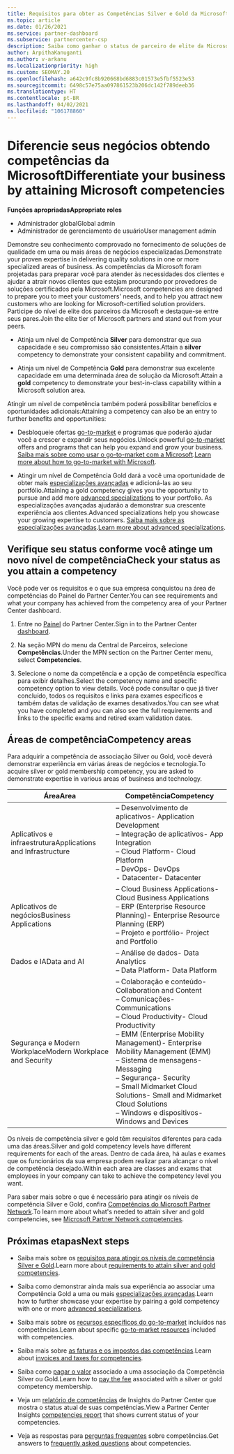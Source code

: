 ```yaml
---
title: Requisitos para obter as Competências Silver e Gold da Microsoft
ms.topic: article
ms.date: 01/26/2021
ms.service: partner-dashboard
ms.subservice: partnercenter-csp
description: Saiba como ganhar o status de parceiro de elite da Microsoft e atrair novos clientes atendendo aos requisitos de competência para obter os níveis de associação Gold e Silver.
author: ArpithaKanuganti
ms.author: v-arkanu
ms.localizationpriority: high
ms.custom: SEOMAY.20
ms.openlocfilehash: a642c9fc8b920668bd6883c01573e5fbf5523e53
ms.sourcegitcommit: 6498c57e75aa097861523b206dc142f789deeb36
ms.translationtype: HT
ms.contentlocale: pt-BR
ms.lasthandoff: 04/02/2021
ms.locfileid: "106178860"
---
```

# <a name="differentiate-your-business-by-attaining-microsoft-competencies"></a><span data-ttu-id="31185-103">Diferencie seus negócios obtendo competências da Microsoft</span><span class="sxs-lookup"><span data-stu-id="31185-103">Differentiate your business by attaining Microsoft competencies</span></span>

<span data-ttu-id="31185-104">**Funções apropriadas**</span><span class="sxs-lookup"><span data-stu-id="31185-104">**Appropriate roles**</span></span>

- <span data-ttu-id="31185-105">Administrador global</span><span class="sxs-lookup"><span data-stu-id="31185-105">Global admin</span></span>
- <span data-ttu-id="31185-106">Administrador de gerenciamento de usuário</span><span class="sxs-lookup"><span data-stu-id="31185-106">User management admin</span></span>

<span data-ttu-id="31185-107">Demonstre seu conhecimento comprovado no fornecimento de soluções de qualidade em uma ou mais áreas de negócios especializadas.</span><span class="sxs-lookup"><span data-stu-id="31185-107">Demonstrate your proven expertise in delivering quality solutions in one or more specialized areas of business.</span></span> <span data-ttu-id="31185-108">As competências da Microsoft foram projetadas para preparar você para atender às necessidades dos clientes e ajudar a atrair novos clientes que estejam procurando por provedores de soluções certificados pela Microsoft.</span><span class="sxs-lookup"><span data-stu-id="31185-108">Microsoft competencies are designed to prepare you to meet your customers' needs, and to help you attract new customers who are looking for Microsoft-certified solution providers.</span></span> <span data-ttu-id="31185-109">Participe do nível de elite dos parceiros da Microsoft e destaque-se entre seus pares.</span><span class="sxs-lookup"><span data-stu-id="31185-109">Join the elite tier of Microsoft partners and stand out from your peers.</span></span>

- <span data-ttu-id="31185-110">Atinja um nível de Competência **Silver** para demonstrar que sua capacidade e seu compromisso são consistentes.</span><span class="sxs-lookup"><span data-stu-id="31185-110">Attain a **silver** competency to demonstrate your consistent capability and commitment.</span></span>

- <span data-ttu-id="31185-111">Atinja um nível de Competência **Gold** para demonstrar sua excelente capacidade em uma determinada área de solução da Microsoft.</span><span class="sxs-lookup"><span data-stu-id="31185-111">Attain a **gold** competency to demonstrate your best-in-class capability within a Microsoft solution area.</span></span>

<span data-ttu-id="31185-112">Atingir um nível de competência também poderá possibilitar benefícios e oportunidades adicionais:</span><span class="sxs-lookup"><span data-stu-id="31185-112">Attaining a competency can also be an entry to further benefits and opportunities:</span></span>

- <span data-ttu-id="31185-113">Desbloqueie ofertas [go-to-market](mpn-learn-about-go-to-market-benefits.md) e programas que poderão ajudar você a crescer e expandir seus negócios.</span><span class="sxs-lookup"><span data-stu-id="31185-113">Unlock powerful [go-to-market](mpn-learn-about-go-to-market-benefits.md) offers and programs that can help you expand and grow your business.</span></span> <span data-ttu-id="31185-114">[Saiba mais sobre como usar o go-to-market com a Microsoft](https://partner.microsoft.com/solutions/go-to-market).</span><span class="sxs-lookup"><span data-stu-id="31185-114">[Learn more about how to go-to-market with Microsoft](https://partner.microsoft.com/solutions/go-to-market).</span></span>

- <span data-ttu-id="31185-115">Atingir um nível de Competência Gold dará a você uma oportunidade de obter mais [especializações avançadas](advanced-specializations.md) e adicioná-las ao seu portfólio.</span><span class="sxs-lookup"><span data-stu-id="31185-115">Attaining a gold competency gives you the opportunity to pursue and add more [advanced specializations](advanced-specializations.md) to your portfolio.</span></span> <span data-ttu-id="31185-116">As especializações avançadas ajudarão a demonstrar sua crescente experiência aos clientes.</span><span class="sxs-lookup"><span data-stu-id="31185-116">Advanced specializations help you showcase your growing expertise to customers.</span></span> <span data-ttu-id="31185-117">[Saiba mais sobre as especializações avançadas](https://partner.microsoft.com/membership/advanced-specialization).</span><span class="sxs-lookup"><span data-stu-id="31185-117">[Learn more about advanced specializations](https://partner.microsoft.com/membership/advanced-specialization).</span></span>

## <a name="check-your-status-as-you-attain-a-competency"></a><span data-ttu-id="31185-118">Verifique seu status conforme você atinge um novo nível de competência</span><span class="sxs-lookup"><span data-stu-id="31185-118">Check your status as you attain a competency</span></span>

<span data-ttu-id="31185-119">Você pode ver os requisitos e o que sua empresa conquistou na área de competências do Painel do Partner Center.</span><span class="sxs-lookup"><span data-stu-id="31185-119">You can see requirements and what your company has achieved from the competency area of your Partner Center dashboard.</span></span>

1. <span data-ttu-id="31185-120">Entre no [Painel](https://partner.microsoft.com/dashboard/home) do Partner Center.</span><span class="sxs-lookup"><span data-stu-id="31185-120">Sign in to the Partner Center [dashboard](https://partner.microsoft.com/dashboard/home).</span></span>

2. <span data-ttu-id="31185-121">Na seção MPN do menu da Central de Parceiros, selecione **Competências**.</span><span class="sxs-lookup"><span data-stu-id="31185-121">Under the MPN section on the Partner Center menu, select **Competencies**.</span></span>

3. <span data-ttu-id="31185-122">Selecione o nome da competência e a opção de competência específica para exibir detalhes.</span><span class="sxs-lookup"><span data-stu-id="31185-122">Select the competency name and specific competency option to view details.</span></span> <span data-ttu-id="31185-123">Você pode consultar o que já tiver concluído, todos os requisitos e links para exames específicos e também datas de validação de exames desativados.</span><span class="sxs-lookup"><span data-stu-id="31185-123">You can see what you have completed and you can also see the full requirements and links to the specific exams and retired exam validation dates.</span></span>

## <a name="competency-areas"></a><span data-ttu-id="31185-124">Áreas de competência</span><span class="sxs-lookup"><span data-stu-id="31185-124">Competency areas</span></span>

<span data-ttu-id="31185-125">Para adquirir a competência de associação Silver ou Gold, você deverá demonstrar experiência em várias áreas de negócios e tecnologia.</span><span class="sxs-lookup"><span data-stu-id="31185-125">To acquire silver or gold membership competency, you are asked to demonstrate expertise in various areas of business and technology.</span></span>

|<span data-ttu-id="31185-126">**Área**</span><span class="sxs-lookup"><span data-stu-id="31185-126">**Area**</span></span>            |<span data-ttu-id="31185-127">**Competência**</span><span class="sxs-lookup"><span data-stu-id="31185-127">**Competency**</span></span>                    |
|--------------------|--------------------------------|
|<span data-ttu-id="31185-128">Aplicativos e infraestrutura</span><span class="sxs-lookup"><span data-stu-id="31185-128">Applications and Infrastructure</span></span>| <span data-ttu-id="31185-129">– Desenvolvimento de aplicativos</span><span class="sxs-lookup"><span data-stu-id="31185-129">- Application Development</span></span><br/> <span data-ttu-id="31185-130">– Integração de aplicativos</span><span class="sxs-lookup"><span data-stu-id="31185-130">- App Integration</span></span><br/> <span data-ttu-id="31185-131">– Cloud Platform</span><span class="sxs-lookup"><span data-stu-id="31185-131">- Cloud Platform</span></span><br/> <span data-ttu-id="31185-132">– DevOps</span><span class="sxs-lookup"><span data-stu-id="31185-132">- DevOps</span></span><br/> <span data-ttu-id="31185-133">- Datacenter</span><span class="sxs-lookup"><span data-stu-id="31185-133">- Datacenter</span></span> |
|<span data-ttu-id="31185-134">Aplicativos de negócios</span><span class="sxs-lookup"><span data-stu-id="31185-134">Business Applications</span></span> | <span data-ttu-id="31185-135">– Cloud Business Applications</span><span class="sxs-lookup"><span data-stu-id="31185-135">- Cloud Business Applications</span></span></br> <span data-ttu-id="31185-136">– ERP (Enterprise Resource Planning)</span><span class="sxs-lookup"><span data-stu-id="31185-136">- Enterprise Resource Planning (ERP)</span></span></br> <span data-ttu-id="31185-137">– Projeto e portfólio</span><span class="sxs-lookup"><span data-stu-id="31185-137">- Project and Portfolio</span></span> |
|<span data-ttu-id="31185-138">Dados e IA</span><span class="sxs-lookup"><span data-stu-id="31185-138">Data and AI</span></span>| <span data-ttu-id="31185-139">– Análise de dados</span><span class="sxs-lookup"><span data-stu-id="31185-139">- Data Analytics</span></span><br/> <span data-ttu-id="31185-140">– Data Platform</span><span class="sxs-lookup"><span data-stu-id="31185-140">- Data Platform</span></span> |
|<span data-ttu-id="31185-141">Segurança e Modern Workplace</span><span class="sxs-lookup"><span data-stu-id="31185-141">Modern Workplace and Security</span></span> | <span data-ttu-id="31185-142">– Colaboração e conteúdo</span><span class="sxs-lookup"><span data-stu-id="31185-142">- Collaboration and Content</span></span><br/> <span data-ttu-id="31185-143">– Comunicações</span><span class="sxs-lookup"><span data-stu-id="31185-143">- Communications</span></span><br/> <span data-ttu-id="31185-144">– Cloud Productivity</span><span class="sxs-lookup"><span data-stu-id="31185-144">- Cloud Productivity</span></span><br/> <span data-ttu-id="31185-145">– EMM (Enterprise Mobility Management)</span><span class="sxs-lookup"><span data-stu-id="31185-145">- Enterprise Mobility Management (EMM)</span></span><br/> <span data-ttu-id="31185-146">– Sistema de mensagens</span><span class="sxs-lookup"><span data-stu-id="31185-146">- Messaging</span></span><br/> <span data-ttu-id="31185-147">– Segurança</span><span class="sxs-lookup"><span data-stu-id="31185-147">- Security</span></span><br/> <span data-ttu-id="31185-148">– Small Midmarket Cloud Solutions</span><span class="sxs-lookup"><span data-stu-id="31185-148">- Small and Midmarket Cloud Solutions</span></span><br/> <span data-ttu-id="31185-149">– Windows e dispositivos</span><span class="sxs-lookup"><span data-stu-id="31185-149">- Windows and Devices</span></span> |

<span data-ttu-id="31185-150">Os níveis de competência silver e gold têm requisitos diferentes para cada uma das áreas.</span><span class="sxs-lookup"><span data-stu-id="31185-150">Silver and gold competency levels have different requirements for each of the areas.</span></span> <span data-ttu-id="31185-151">Dentro de cada área, há aulas e exames que os funcionários da sua empresa podem realizar para alcançar o nível de competência desejado.</span><span class="sxs-lookup"><span data-stu-id="31185-151">Within each area are classes and exams that employees in your company can take to achieve the competency level you want.</span></span> 

<span data-ttu-id="31185-152">Para saber mais sobre o que é necessário para atingir os níveis de competência Silver e Gold, confira [Competências do Microsoft Partner Network](https://partner.microsoft.com/membership/competencies).</span><span class="sxs-lookup"><span data-stu-id="31185-152">To learn more about what's needed to attain silver and gold competencies, see [Microsoft Partner Network competencies](https://partner.microsoft.com/membership/competencies).</span></span>

## <a name="next-steps"></a><span data-ttu-id="31185-153">Próximas etapas</span><span class="sxs-lookup"><span data-stu-id="31185-153">Next steps</span></span>

- <span data-ttu-id="31185-154">Saiba mais sobre os [requisitos para atingir os níveis de competência Silver e Gold](https://partner.microsoft.com/membership/competencies).</span><span class="sxs-lookup"><span data-stu-id="31185-154">Learn more about [requirements to attain silver and gold competencies](https://partner.microsoft.com/membership/competencies).</span></span>

- <span data-ttu-id="31185-155">Saiba como demonstrar ainda mais sua experiência ao associar uma Competência Gold a uma ou mais [especializações avançadas](advanced-specializations.md).</span><span class="sxs-lookup"><span data-stu-id="31185-155">Learn how to further showcase your expertise by pairing a gold competency with one or more [advanced specializations](advanced-specializations.md).</span></span>

- <span data-ttu-id="31185-156">Saiba mais sobre os [recursos específicos do go-to-market](mpn-learn-about-go-to-market-benefits.md) incluídos nas competências.</span><span class="sxs-lookup"><span data-stu-id="31185-156">Learn about specific [go-to-market resources](mpn-learn-about-go-to-market-benefits.md) included with competencies.</span></span>

- <span data-ttu-id="31185-157">Saiba mais sobre [as faturas e os impostos das competências](mpn-view-print-maps-invoice.md).</span><span class="sxs-lookup"><span data-stu-id="31185-157">Learn about [invoices and taxes for competencies](mpn-view-print-maps-invoice.md).</span></span>

- <span data-ttu-id="31185-158">Saiba como [pagar o valor](mpn-pay-fee-silver-gold-competency.md) associado a uma associação da Competência Silver ou Gold.</span><span class="sxs-lookup"><span data-stu-id="31185-158">Learn how to [pay the fee](mpn-pay-fee-silver-gold-competency.md) associated with a silver or gold competency membership.</span></span>

- <span data-ttu-id="31185-159">Veja um [relatório de competências](pci-competencies-report.md) de Insights do Partner Center que mostra o status atual de suas competências.</span><span class="sxs-lookup"><span data-stu-id="31185-159">View a Partner Center Insights [competencies report](pci-competencies-report.md) that shows current status of your competencies.</span></span>

- <span data-ttu-id="31185-160">Veja as respostas para [perguntas frequentes](competencies-faq.md) sobre competências.</span><span class="sxs-lookup"><span data-stu-id="31185-160">Get answers to [frequently asked questions](competencies-faq.md) about competencies.</span></span>
